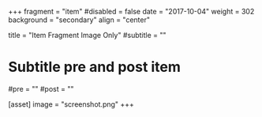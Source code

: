 +++
fragment = "item"
#disabled = false
date = "2017-10-04"
weight = 302
background = "secondary"
align = "center"

title = "Item Fragment Image Only"
#subtitle = ""

# Subtitle pre and post item
#pre = ""
#post = ""

[asset]
  image = "screenshot.png"
+++
